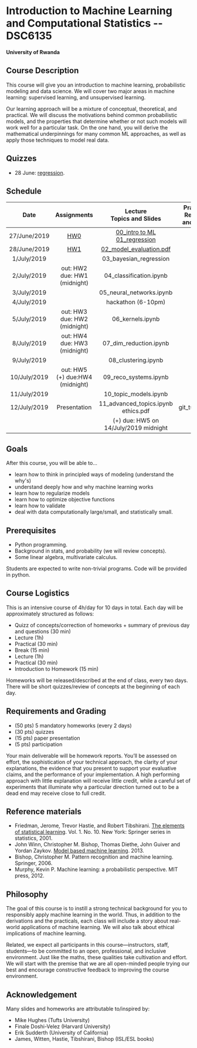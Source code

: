 # Introduction to Machine Learning and Computational Statistics -- DSC6135

**University of Rwanda**

## Course Description

This course will give you an introduction to machine learning, probabilistic modeling and data science. We will cover two major areas in machine learning: supervised learning, and unsupervised learning.

Our learning approach will be a mixture of conceptual, theoretical, and practical. We will discuss the motivations behind common probabilistic models, and the properties that determine whether or not such models will work well for a particular task. On the one hand, you will derive the mathematical underpinnings for many common ML approaches, as well as apply those techniques to model real data.

## Quizzes

* 28 June: [regression](https://docs.google.com/forms/d/1gdUIEedv8AQIRTu1uKUPib9eMmp_5Vl2vj0GAfipMaI/edit).

## Schedule

|  **Date** | **Assignments** | **Lecture<br/>Topics and Slides** | **Practicals, Readings, and Demos** | **Supplemental** |
| :---: | :---: | :---: | :---: | :---: |
|  27/June/2019 | [HW0](hw/hw0.md) | [00_intro to ML](slides/00_intro_slides.pdf) [01_regression](slides/01_regression.pdf) |  | [intro_numpy.ipynb](supplementary/intro_numpy.ipynb) [00_review_notes.pdf](slides/00_review_notes.pdf) |
|  28/June/2019 | [HW1](hw/hw1.md) | [02_model_evaluation.pdf](slides/02_model_evaluation.pdf)  |  | [02_variance_reduction_and_likelihood.ipynb](supplementary/02_practical_variance_reduction_and_likelihood.ipynb) |
|  1/July/2019 |  | 03_bayesian_regression |  | |
|  2/July/2019 | out: HW2<br/> due: HW1 (midnight) | 04_classification.ipynb |  |  |
|  3/July/2019 |  | 05_neural_networks.ipynb |  |
|  4/July/2019 |  | hackathon (6-10pm) |  |  |
|  5/July/2019 | out: HW3<br/> due: HW2 (midnight) | 06_kernels.ipynb |  |  |
|  8/July/2019 | out: HW4<br/> due: HW3 (midnight) | 07_dim_reduction.ipynb |  |  |
|  9/July/2019 |  | 08_clustering.ipynb |  |  |
|  10/July/2019 | out: HW5<br/> (+) due:HW4 (midnight) | 09_reco_systems.ipynb |  |  |
|  11/July/2019 |  | 10_topic_models.ipynb |  |  |
|  12/July/2019 | Presentation | 11_advanced_topics.ipynb ethics.pdf | git_tutorial.pdf | <https://learngitbranching.js.org/> |
|   |  | (+) due: HW5 on 14/July/2019 midnight |  |  |  |



## Goals
After this course, you will be able to...

- learn how to think in principled ways of modeling (understand the why's)
- understand deeply how and why machine learning works
- learn how to regularize models
- learn how to optimize objective functions
- learn how to validate
- deal with data computationally large/small, and statistically small.

## Prerequisites

- Python programming.
- Background in stats, and probability (we will review concepts).
- Some linear algebra, multivariate calculus.

Students are expected to write non-trivial programs. Code will be provided in python.


## Course Logistics

This is an intensive course of 4h/day for 10 days in total. Each day will be approximately structured as follows:

* Quizz of concepts/correction of homeworks + summary of previous day and questions (30 min)
* Lecture (1h)
* Practical (30 min)
* Break (15 min)
* Lecture (1h)
* Practical (30 min)
* Introduction to Homework (15 min)


Homeworks will be released/described at the end of class, every two days.
There will be short quizzes/review of concepts at the beginning of each day.


## Requirements and Grading

- (50 pts) 5 mandatory homeworks (every 2 days)
- (30 pts) quizzes
- (15 pts) paper presentation
- (5 pts) participation

Your main deliverable will be homework reports. You’ll be assessed on effort, the sophistication of your technical approach, the clarity of your explanations, the evidence that you present to support your evaluative claims, and the performance of your implementation. A high performing approach with little explanation will receive little credit, while a careful set of experiments that illuminate why a particular direction turned out to be a dead end may
receive close to full credit.


## Reference materials

- Friedman, Jerome, Trevor Hastie, and Robert Tibshirani. [The elements of statistical learning](https://web.stanford.edu/~hastie/ElemStatLearn/). Vol. 1. No. 10. New York: Springer series in statistics, 2001.
- John Winn, Christopher M. Bishop, Thomas Diethe, John Guiver and Yordan Zaykov. [Model based machine learning](http://www.mbmlbook.com). 2013.
- Bishop, Christopher M. Pattern recognition and machine learning. Springer, 2006.
- Murphy, Kevin P. Machine learning: a probabilistic perspective. MIT press, 2012.


## Philosophy

The goal of this course is to instill a strong technical background for you to responsibly apply machine learning in the world. Thus, in addition to the derivations and the practicals, each class will include a story about real-world applications of machine learning. We will also talk about ethical implications of machine learning.

Related, we expect all participants in this course—instructors, staff, students—to be
committed to an open, professional, and inclusive environment. Just like the maths, these qualities take cultivation and effort. We will start with the premise that we are all open-minded people trying our best and encourage constructive feedback to improving the course environment.

## Acknowledgement

Many slides and homeworks are attributable to/inspired by:
* Mike Hughes (Tufts University)
* Finale Doshi-Velez (Harvard University)
* Erik Sudderth (University of California)
* James, Witten, Hastie, Tibshirani, Bishop (ISL/ESL books)
